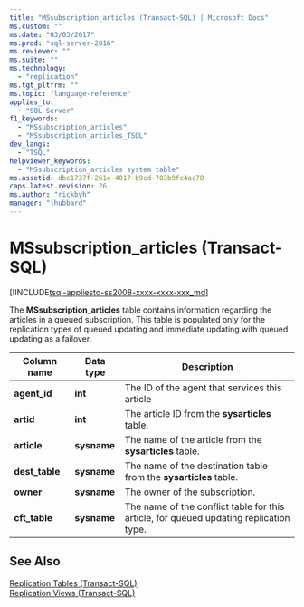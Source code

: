 ```yaml
---
title: "MSsubscription_articles (Transact-SQL) | Microsoft Docs"
ms.custom: ""
ms.date: "03/03/2017"
ms.prod: "sql-server-2016"
ms.reviewer: ""
ms.suite: ""
ms.technology: 
  - "replication"
ms.tgt_pltfrm: ""
ms.topic: "language-reference"
applies_to: 
  - "SQL Server"
f1_keywords: 
  - "MSsubscription_articles"
  - "MSsubscription_articles_TSQL"
dev_langs: 
  - "TSQL"
helpviewer_keywords: 
  - "MSsubscription_articles system table"
ms.assetid: dbc1737f-261e-4017-b9cd-703b9fc4ac78
caps.latest.revision: 26
ms.author: "rickbyh"
manager: "jhubbard"
---
```

# MSsubscription_articles (Transact-SQL)
[!INCLUDE[tsql-appliesto-ss2008-xxxx-xxxx-xxx_md](../../../a9retired/includes/tsql-appliesto-ss2008-xxxx-xxxx-xxx-md.md)]

  The **MSsubscription_articles** table contains information regarding the articles in a queued subscription. This table is populated only for the replication types of queued updating and immediate updating with queued updating as a failover.  
  
|Column name|Data type|Description|  
|-----------------|---------------|-----------------|  
|**agent_id**|**int**|The ID of the agent that services this article|  
|**artid**|**int**|The article ID from the **sysarticles** table.|  
|**article**|**sysname**|The name of the article from the **sysarticles** table.|  
|**dest_table**|**sysname**|The name of the destination table from the **sysarticles** table.|  
|**owner**|**sysname**|The owner of the subscription.|  
|**cft_table**|**sysname**|The name of the conflict table for this article, for queued updating replication type.|  
  
## See Also  
 [Replication Tables &#40;Transact-SQL&#41;](../../../relational-databases/reference/system-tables/replication-tables-transact-sql.md)   
 [Replication Views &#40;Transact-SQL&#41;](../../../relational-databases/reference/system-views/replication-views-transact-sql.md)  
  
  